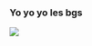 ### Yo yo yo les bgs

[![](https://lanyard.cnrad.dev/api/407818643469107201?bg=9248B4&borderRadius=30px&showDisplayName=true&idleMessage=Buvez%20de%20l%27eau%20mes%20quoikoubaka%20au%20chocolat)](https://discord.com/users/407818643469107201)
